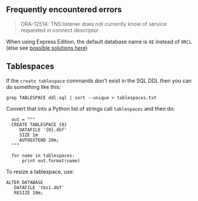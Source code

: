 ## Frequently encountered errors

> ORA-12514: TNS:listener does not currently know of service requested in connect descriptor

When using Express Edition, the default database name is `XE` instead of `ORCL` (else see [possible solutions here]( https://logic.edchen.org/how-to-resolve-ora-12514-tns-listener-does-not-currently-know-of-service-requested-in-connect-descriptor/))

## Tablespaces

If the `create tablespace` commands don't exist in the SQL DDL then you can do something like this:

`grep TABLESPACE ddl.sql | sort --unique > tablespaces.txt`

Convert that into a Python list of strings call `tablespaces` and then do:

```
  out = """
  CREATE TABLESPACE {0}
     DATAFILE '{0}.dbf'
     SIZE 1m
     AUTOEXTEND 20m;
  """

  for name in tablespaces:
      print out.format(name)

```

To resize a tablespace, use:

```
ALTER DATABASE
   DATAFILE 'tbs1.dbf' 
   RESIZE 10m;
```
